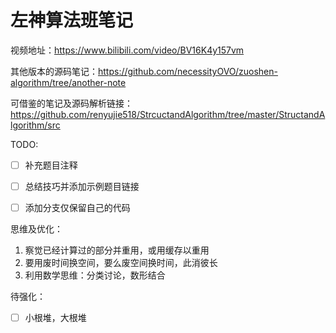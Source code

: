 # 左神算法班笔记

视频地址：https://www.bilibili.com/video/BV16K4y157vm

其他版本的源码笔记：https://github.com/necessityOVO/zuoshen-algorithm/tree/another-note

可借鉴的笔记及源码解析链接：https://github.com/renyujie518/StrcuctandAlgorithm/tree/master/StructandAlgorithm/src



TODO: 
- [ ] 补充题目注释
- [ ] 总结技巧并添加示例题目链接
- [ ] 添加分支仅保留自己的代码
  

思维及优化：

1. 察觉已经计算过的部分并重用，或用缓存以重用
2. 要用废时间换空间，要么废空间换时间，此消彼长
3. 利用数学思维：分类讨论，数形结合

待强化：
- [ ] 小根堆，大根堆
